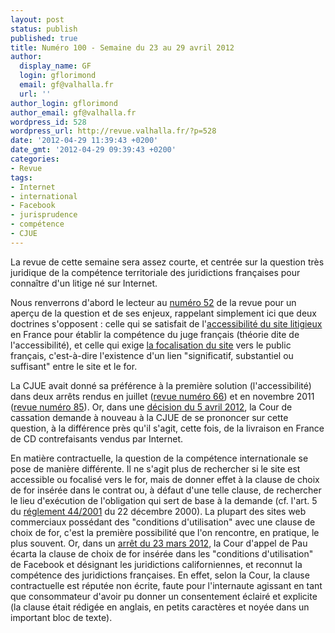 ```yaml
---
layout: post
status: publish
published: true
title: Numéro 100 - Semaine du 23 au 29 avril 2012
author:
  display_name: GF
  login: gflorimond
  email: gf@valhalla.fr
  url: ''
author_login: gflorimond
author_email: gf@valhalla.fr
wordpress_id: 528
wordpress_url: http://revue.valhalla.fr/?p=528
date: '2012-04-29 11:39:43 +0200'
date_gmt: '2012-04-29 09:39:43 +0200'
categories:
- Revue
tags:
- Internet
- international
- Facebook
- jurisprudence
- compétence
- CJUE
---
```

<p>La revue de cette semaine sera assez courte, et centrée sur la question très juridique de la compétence territoriale des juridictions françaises pour connaître d'un litige né sur Internet.</p>
<p>Nous renverrons d'abord le lecteur au <a title="Numéro 52 – Semaine du 4 au 10 avril 2011" href="http://revue.valhalla.fr/numeros/52/">numéro 52</a> de la revue pour un aperçu de la question et de ses enjeux, rappelant simplement ici que deux doctrines s'opposent : celle qui se satisfait de l'<a href="http://www.valhalla.fr/2007/04/25/competence-juridictions-accessibilite-cass-com-20-03-2007/">accessibilité du site litigieux</a> en France pour établir la compétence du juge français (théorie dite de l'accessibilité), et celle qui exige <a href="http://www.valhalla.fr/2006/06/24/tribunal-competent-et-cyber-delits-theorie-de-la-focalisation/">la focalisation du site</a> vers le public français, c'est-à-dire l'existence d'un lien "significatif, substantiel ou suffisant" entre le site et le for.</p>
<p>La CJUE avait donné sa préférence à la première solution (l'accessibilité) dans deux arrêts rendus en juillet (<a href="http://revue.valhalla.fr/numeros/66/">revue numéro 66</a>) et en novembre 2011 (<a href="http://revue.valhalla.fr/numeros/85/">revue numéro 85</a>). Or, dans une <a href="http://www.legalis.net/spip.php?page=jurisprudence-decision&amp;id_article=3392">décision du 5 avril 2012</a>, la Cour de cassation demande à nouveau à la CJUE de se prononcer sur cette question, à la différence près qu'il s'agit, cette fois, de la livraison en France de CD contrefaisants vendus par Internet.</p>
<p>En matière contractuelle, la question de la compétence internationale se pose de manière différente. Il ne s'agit plus de rechercher si le site est accessible ou focalisé vers le for, mais de donner effet à la clause de choix de for insérée dans le contrat ou, à défaut d'une telle clause, de rechercher le lieu d'exécution de l'obligation qui sert de base à la demande (cf. l'art. 5 du <a href="http://eur-lex.europa.eu/LexUriServ/LexUriServ.do?uri=CELEX:32001R0044:FR:HTML">réglement 44/2001</a> du 22 décembre 2000). La plupart des sites web commerciaux possédant des "conditions d'utilisation" avec une clause de choix de for, c'est la première possibilité que l'on rencontre, en pratique, le plus souvent. Or, dans un <a href="http://www.legalis.net/spip.php?page=jurisprudence-decision&amp;id_article=3382">arrêt du 23 mars 2012</a>, la Cour d'appel de Pau écarta la clause de choix de for insérée dans les "conditions d'utilisation" de Facebook et désignant les juridictions californiennes, et reconnut la compétence des juridictions françaises. En effet, selon la Cour, la clause contractuelle est réputée non écrite, faute pour l'internaute agissant en tant que consommateur d'avoir pu donner un consentement éclairé et explicite (la clause était rédigée en anglais, en petits caractères et noyée dans un important bloc de texte).</p>
